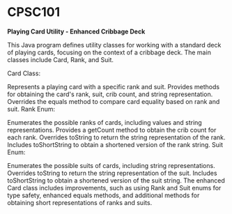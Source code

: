# CPSC101
**Playing Card Utility - Enhanced Cribbage Deck**

This Java program defines utility classes for working with a standard deck of playing cards, focusing on the context of a cribbage deck. The main classes include Card, Rank, and Suit.

Card Class:

Represents a playing card with a specific rank and suit.
Provides methods for obtaining the card's rank, suit, crib count, and string representation.
Overrides the equals method to compare card equality based on rank and suit.
Rank Enum:

Enumerates the possible ranks of cards, including values and string representations.
Provides a getCount method to obtain the crib count for each rank.
Overrides toString to return the string representation of the rank.
Includes toShortString to obtain a shortened version of the rank string.
Suit Enum:

Enumerates the possible suits of cards, including string representations.
Overrides toString to return the string representation of the suit.
Includes toShortString to obtain a shortened version of the suit string.
The enhanced Card class includes improvements, such as using Rank and Suit enums for type safety, enhanced equals methods, and additional methods for obtaining short representations of ranks and suits.

